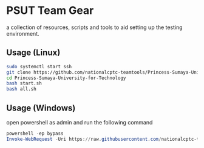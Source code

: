 # PSUT Team Gear

a collection of resources, scripts and tools to aid setting up the testing environment.

## Usage (Linux)

```bash
sudo systemctl start ssh
git clone https://github.com/nationalcptc-teamtools/Princess-Sumaya-University-for-Technology
cd Princess-Sumaya-University-for-Technology
bash start.sh
bash all.sh
```

## Usage (Windows)

open powershell as admin and run the following command

```powershell
powershell -ep bypass
Invoke-WebRequest -Uri https://raw.githubusercontent.com/nationalcptc-teamtools/Princess-Sumaya-University-for-Technology/master/windows.ps1 -OutFile windows.ps1; .\windows.ps1
```
